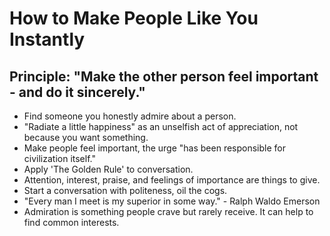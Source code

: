 # How to Make People Like You Instantly #

## Principle: "Make the other person feel important - and do it sincerely."

- Find someone you honestly admire about a person. 
- "Radiate a little happiness" as an unselfish act of appreciation, not because you want something.
- Make people feel important, the urge "has been responsible for civilization itself."
- Apply 'The Golden Rule' to conversation. 
- Attention, interest, praise, and feelings of importance are things to give.
- Start a conversation with politeness, oil the cogs. 
- "Every man I meet is my superior in some way." - Ralph Waldo Emerson
- Admiration is something people crave but rarely receive. It can help to find common interests.
